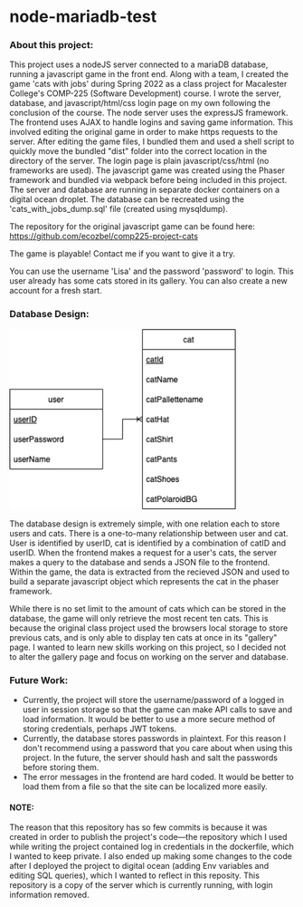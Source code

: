 # node-mariadb-test

### About this project:

This project uses a nodeJS server connected to a mariaDB database, running a javascript game in the front end. Along with a team, I created the game 'cats with jobs' during Spring 2022 as a class project for Macalester College's COMP-225 (Software Development) course. I wrote the server, database, and javascript/html/css login page on my own following the conclusion of the course. The node server uses the expressJS framework. The frontend uses AJAX to handle logins and saving game information. This involved editing the original game in order to make https requests to the server. After editing the game files, I bundled them and used a shell script to quickly move the bundled "dist" folder into the correct location in the directory of the server. The login page is plain javascript/css/html (no frameworks are used). The javascript game was created using the Phaser framework and bundled via webpack before being included in this project. The server and database are running in separate docker containers on a digital ocean droplet. The database can be recreated using the 'cats_with_jobs_dump.sql' file (created using mysqldump).

The repository for the original javascript game can be found here: https://github.com/ecozbel/comp225-project-cats

The game is playable! Contact me if you want to give it a try.

You can use the username 'Lisa' and the password 'password' to login. This user already has some cats stored in its gallery. You can also create a new account for a fresh start.


### Database Design:

<img src="cd-LDS.png" width="400">

The database design is extremely simple, with one relation each to store users and cats. There is a one-to-many relationship between user and cat. User is identified by userID, cat is identified by a combination of catID and userID. When the frontend makes a request for a user's cats, the server makes a query to the database and sends a JSON file to the frontend. Within the game, the data is extracted from the recieved JSON and used to build a separate javascript object which represents the cat in the phaser framework. 

While there is no set limit to the amount of cats which can be stored in the database, the game will only retrieve the most recent ten cats. This is because the original class project used the browsers local storage to store previous cats, and is only able to display ten cats at once in its "gallery" page. I wanted to learn new skills working on this project, so I decided not to alter the gallery page and focus on working on the server and database.

### Future Work:

- Currently, the project will store the username/password of a logged in user in session storage so that the game can make API calls to save and load information. It would be better to use a more secure method of storing credentials, perhaps JWT tokens.
- Currently, the database stores passwords in plaintext. For this reason I don't recommend using a password that you care about when using this project. In the future, the server should hash and salt the passwords before storing them.
- The error messages in the frontend are hard coded. It would be better to load them from a file so that the site can be localized more easily.



#### NOTE: 
The reason that this repository has so few commits is because it was created in order to publish the project's code––the repository which I used while writing the project contained log in credentials in the dockerfile, which I wanted to keep private. I also ended up making some changes to the code after I deployed the project to digital ocean (adding Env variables and editing SQL queries), which I wanted to reflect in this reposity. This repository is a copy of the server which is currently running, with login information removed.
